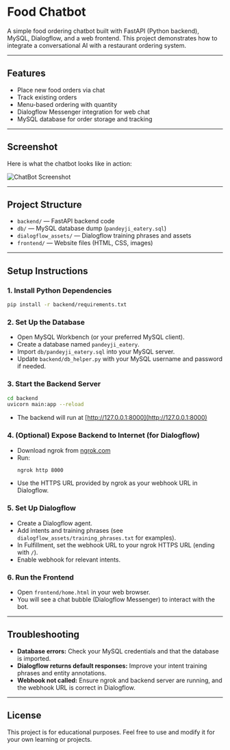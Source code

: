 # Food Chatbot

A simple food ordering chatbot built with FastAPI (Python backend), MySQL, Dialogflow, and a web frontend. This project demonstrates how to integrate a conversational AI with a restaurant ordering system.

---

## Features
- Place new food orders via chat
- Track existing orders
- Menu-based ordering with quantity
- Dialogflow Messenger integration for web chat
- MySQL database for order storage and tracking

---

## Screenshot
Here is what the chatbot looks like in action:

![ChatBot Screenshot](frontend/image.png)

---

## Project Structure
- `backend/` — FastAPI backend code
- `db/` — MySQL database dump (`pandeyji_eatery.sql`)
- `dialogflow_assets/` — Dialogflow training phrases and assets
- `frontend/` — Website files (HTML, CSS, images)

---

## Setup Instructions

### 1. Install Python Dependencies
```sh
pip install -r backend/requirements.txt
```

### 2. Set Up the Database
- Open MySQL Workbench (or your preferred MySQL client).
- Create a database named `pandeyji_eatery`.
- Import `db/pandeyji_eatery.sql` into your MySQL server.
- Update `backend/db_helper.py` with your MySQL username and password if needed.

### 3. Start the Backend Server
```sh
cd backend
uvicorn main:app --reload
```
- The backend will run at [http://127.0.0.1:8000](http://127.0.0.1:8000)

### 4. (Optional) Expose Backend to Internet (for Dialogflow)
- Download ngrok from [ngrok.com](https://ngrok.com/download)
- Run:
  ```sh
  ngrok http 8000
  ```
- Use the HTTPS URL provided by ngrok as your webhook URL in Dialogflow.

### 5. Set Up Dialogflow
- Create a Dialogflow agent.
- Add intents and training phrases (see `dialogflow_assets/training_phrases.txt` for examples).
- In Fulfillment, set the webhook URL to your ngrok HTTPS URL (ending with `/`).
- Enable webhook for relevant intents.

### 6. Run the Frontend
- Open `frontend/home.html` in your web browser.
- You will see a chat bubble (Dialogflow Messenger) to interact with the bot.

---

## Troubleshooting
- **Database errors:** Check your MySQL credentials and that the database is imported.
- **Dialogflow returns default responses:** Improve your intent training phrases and entity annotations.
- **Webhook not called:** Ensure ngrok and backend server are running, and the webhook URL is correct in Dialogflow.

---

## License
This project is for educational purposes. Feel free to use and modify it for your own learning or projects.
